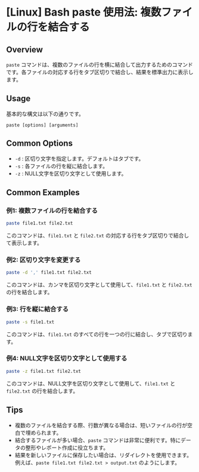 # [Linux] Bash paste 使用法: 複数ファイルの行を結合する

## Overview
`paste` コマンドは、複数のファイルの行を横に結合して出力するためのコマンドです。各ファイルの対応する行をタブ区切りで結合し、結果を標準出力に表示します。

## Usage
基本的な構文は以下の通りです。

```
paste [options] [arguments]
```

## Common Options
- `-d` : 区切り文字を指定します。デフォルトはタブです。
- `-s` : 各ファイルの行を縦に結合します。
- `-z` : NULL文字を区切り文字として使用します。

## Common Examples

### 例1: 複数ファイルの行を結合する
```bash
paste file1.txt file2.txt
```
このコマンドは、`file1.txt` と `file2.txt` の対応する行をタブ区切りで結合して表示します。

### 例2: 区切り文字を変更する
```bash
paste -d ',' file1.txt file2.txt
```
このコマンドは、カンマを区切り文字として使用して、`file1.txt` と `file2.txt` の行を結合します。

### 例3: 行を縦に結合する
```bash
paste -s file1.txt
```
このコマンドは、`file1.txt` のすべての行を一つの行に結合し、タブで区切ります。

### 例4: NULL文字を区切り文字として使用する
```bash
paste -z file1.txt file2.txt
```
このコマンドは、NULL文字を区切り文字として使用して、`file1.txt` と `file2.txt` の行を結合します。

## Tips
- 複数のファイルを結合する際、行数が異なる場合は、短いファイルの行が空白で埋められます。
- 結合するファイルが多い場合、`paste` コマンドは非常に便利です。特にデータの整形やレポート作成に役立ちます。
- 結果を新しいファイルに保存したい場合は、リダイレクトを使用できます。例えば、`paste file1.txt file2.txt > output.txt` のようにします。